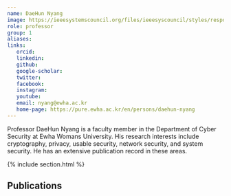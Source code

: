 ```yaml
---
name: DaeHun Nyang
image: https://ieeesystemscouncil.org/files/ieeesyscouncil/styles/responsive_4_5_760w/public/images/contacts/DaeHun%2520Nyang.png?h=debf9062&itok=EGBiFwjk
role: professor
group: 1
aliases:
links:
   orcid: 
   linkedin: 
   github: 
   google-scholar: 
   twitter: 
   facebook: 
   instagram: 
   youtube: 
   email: nyang@ewha.ac.kr
   home-page: https://pure.ewha.ac.kr/en/persons/daehun-nyang
---
```


Professor DaeHun Nyang is a faculty member in the Department of Cyber Security at Ewha Womans University. His research interests include cryptography, privacy, usable security, network security, and system security. He has an extensive publication record in these areas.

{% include section.html %}
## Publications
